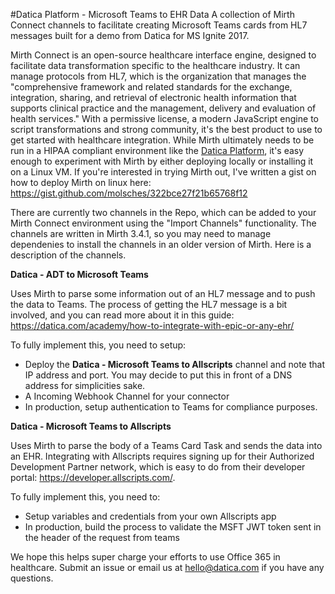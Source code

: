 #Datica Platform - Microsoft Teams to EHR Data 
A collection of Mirth Connect channels to facilitate creating Microsoft Teams cards from HL7 messages built for a demo from Datica for MS Ignite 2017. 

Mirth Connect is an open-source healthcare interface engine, designed to facilitate data transformation specific to the healthcare industry. It can manage protocols from HL7, which is the organization that manages the "comprehensive framework and related standards for the exchange, integration, sharing, and retrieval of electronic health information that supports clinical practice and the management, delivery and evaluation of health services." With a permissive license, a modern JavaScript engine to script transformations and strong community, it's the best product to use to get started with healthcare integration. While Mirth ultimately needs to be run in a HIPAA compliant environment like the [Datica Platform](https://datica.com/platform/), it's easy enough to experiment with Mirth by either deploying locally or installing it on a Linux VM. If you're interested in trying Mirth out, I've written a gist on how to deploy Mirth on linux here: https://gist.github.com/molsches/322bce27f21b65768f12

There are currently two channels in the Repo, which can be added to your Mirth Connect environment using the "Import Channels" functionality. The channels are written in Mirth 3.4.1, so you may need to manage dependenies to install the channels in an older version of Mirth. Here is a description of the channels. 

**Datica - ADT to Microsoft Teams**

Uses Mirth to parse some information out of an HL7 message and to push the data to Teams. The process of getting the HL7 message is a bit involved, and you can read more about it in this guide: https://datica.com/academy/how-to-integrate-with-epic-or-any-ehr/

To fully implement this, you need to setup:
- Deploy the **Datica - Microsoft Teams to Allscripts** channel and note that IP address and port. You may decide to put this in front of a DNS address for simplicities sake.
- A Incoming Webhook Channel for your connector
- In production, setup authentication to Teams for compliance purposes.

**Datica - Microsoft Teams to Allscripts**

Uses Mirth to parse the body of a Teams Card Task and sends the data into an EHR. Integrating with Allscripts requires signing up for their Authorized Development Partner network, which is easy to do from their developer portal: https://developer.allscripts.com/. 

To fully implement this, you need to:
- Setup variables and credentials from your own Allscripts app
- In production, build the process to validate the MSFT JWT token sent in the header of the request from teams

We hope this helps super charge your efforts to use Office 365 in healthcare. Submit an issue or email us at hello@datica.com if you have any questions. 
